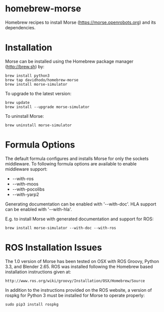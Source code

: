 homebrew-morse
==============

Homebrew recipes to install Morse (https://morse.openrobots.org) and its dependencies.

# Installation

Morse can be installed using the Homebrew package manager (http://brew.sh) by:

    brew install python3
    brew tap davidhodo/homebrew-morse
    brew install morse-simulator

To upgrade to the latest version:

    brew update
    brew install --upgrade morse-simulator
    
To uninstall Morse:

    brew uninstall morse-simulator

# Formula Options

The default formula configures and installs Morse for only the sockets middleware.  To following formula options are available to enable middleware support:

* --with-ros
* --with-moos
* --with-pocolibs
* --with-yarp2

Generating documentation can be enabled with '--with-doc'.  HLA support can be enabled with '--with-hla'.

E.g. to  install Morse with generated documentation and support for ROS:

    brew install morse-simulator --with-doc --with-ros
    
# ROS Installation Issues
The 1.0 version of Morse has been tested on OSX with ROS Groovy, Python 3.3, and Blender 2.65. ROS was installed following the Homebrew based installation instructions given at: 

	http://www.ros.org/wiki/groovy/Installation/OSX/Homebrew/Source

In addition to the instructions provided on the ROS website, a version of rospkg for Python 3 must be installed for Morse to operate properly:

	sudo pip3 install rospkg
	
	
